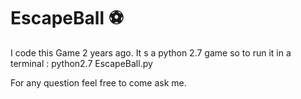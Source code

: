 # EscapeBall :soccer:
I code this Game 2 years ago.
It s a python 2.7 game so to run it in a terminal : python2.7 EscapeBall.py

For any question feel free to come ask me.

